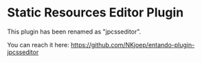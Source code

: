 Static Resources Editor Plugin
==============================

This plugin has been renamed as "jpcsseditor".

You can reach it here: https://github.com/NKjoep/entando-plugin-jpcsseditor
